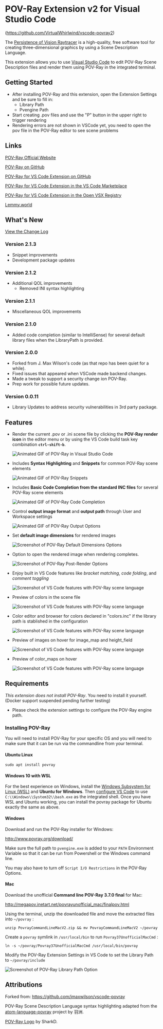 # POV-Ray Extension v2 for Visual Studio Code

(https://github.com/VirtualWhirlwind/vscode-povray2)

The [Persistence of Vision Raytracer](http://povray.org) is a high-quality, free software tool for creating three-dimensional graphics by using a Scene Description Language.

This extension allows you to use [Visual Studio Code](https://code.visualstudio.com) to edit POV-Ray Scene Description files and render them using POV-Ray in the integrated terminal.

## Getting Started

* After installing POV-Ray and this extension, open the Extension Settings and be sure to fill in:
    * Library Path
    * Pvengine Path
* Start creating .pov files and use the "P" button in the upper right to trigger rendering
* Rendering errors are not shown in VSCode yet, you need to open the pov file in the POV-Ray editor to see scene problems

## Links

[POV-Ray Official Website](http://povray.org)

[POV-Ray on GitHub](https://github.com/POV-Ray/povray)

[POV-Ray for VS Code Extension on GitHub](https://github.com/VirtualWhirlwind/vscode-povray2)

[POV-Ray for VS Code Extension in the VS Code Marketplace](https://marketplace.visualstudio.com/items?itemName=virtual-whirlwind.vscode-povray2)

[POV-Ray for VS Code Extension in the Open VSX Registry](https://open-vsx.org/extension/virtual-whirlwind/vscode-povray2)

[Lemmy.world](https://lemmy.world/c/povray)

## What's New

[View the Change Log](./CHANGELOG.md)

### Version 2.1.3

* Snippet improvements
* Development package updates

### Version 2.1.2

* Additional QOL improvements
    * Removed INI syntax highlighting

### Version 2.1.1

* Miscellaneous QOL improvements

### Version 2.1.0

* Added code completion (similar to IntelliSense) for several default library files when the LibraryPath is provided.

### Version 2.0.0

* Forked from J. Max Wilson's code (as that repo has been quiet for a while).
* Fixed issues that appeared when VSCode made backend changes.
* Made a tweak to support a security change ion POV-Ray.
* Prep work for possible future updates.

### Version 0.0.11

* Library Updates to address security vulnerabilities in 3rd party package.

## Features

* Render the current .pov or .ini scene file by clicking the **POV-Ray render icon** in the editor menu or by using the VS Code build task key combination **`ctrl-shift-b`**.

    ![Animated GIF of POV-Ray in Visual Studio Code](https://raw.githubusercontent.com/VirtualWhirlwind/vscode-povray2/master/images/vscode-povray-demo.gif)

* Includes **Syntax Highlighting** and **Snippets** for common POV-Ray scene elements

    ![Animated GIF of POV-Ray Snippets](https://raw.githubusercontent.com/VirtualWhirlwind/vscode-povray2/master/images/vscode-povray-snippets-demo.gif)

* Includes **Basic Code Completion from the standard INC files** for several POV-Ray scene elements

    ![Animated GIF of POV-Ray Code Completion](https://raw.githubusercontent.com/VirtualWhirlwind/vscode-povray2/master/images/vscode-povray2-code-completion.gif)

* Control **output image format** and **output path** through User and Workspace settings

    ![Animated GIF of POV-Ray Output Options](https://raw.githubusercontent.com/VirtualWhirlwind/vscode-povray2/master/images/vscode-povray-output-image-format.gif)

* Set **default image dimensions** for rendered images

    ![Screenshot of POV-Ray Default Dimensions Options](https://raw.githubusercontent.com/VirtualWhirlwind/vscode-povray2/master/images/vscode-povray-settings-render-dimensions.png)

* Option to open the rendered image when rendering completes.

    ![Screenshot of POV-Ray Post-Render Options](https://raw.githubusercontent.com/VirtualWhirlwind/vscode-povray2/master/images/vscode-povray-settings-open-after-render.png)

* Enjoy built in VS Code features like *bracket matching*, *code folding*, and *comment toggling*

    ![Screenshot of VS Code features with POV-Ray scene language](https://raw.githubusercontent.com/VirtualWhirlwind/vscode-povray2/master/images/vscode-features.gif)

* Preview of colors in the scene file

    ![Screenshot of VS Code features with POV-Ray scene language](images/vscode-povray2-color.jpg)

* Color editor and browser for colors declared in "colors.inc" if the library path is stablished in the configuration

    ![Screenshot of VS Code features with POV-Ray scene language](images/colors_inc_04-08-2024_01.png)

* Preview of images on hover for image_map and height_field

    ![Screenshot of VS Code features with POV-Ray scene language](images/povray_image_preview_03-31-2024_01.jpg)

* Preview of color_maps on hover

    ![Screenshot of VS Code features with POV-Ray scene language](images/Clipboard_04-20-2024_01.png)
## Requirements

*This extension does not install POV-Ray*. You need to install it yourself. (Docker support suspended pending further testing)

* Please check the extension settings to configure the POV-Ray engine path.

### **Installing POV-Ray**

You will need to install POV-Ray for your specific OS and you will need to make sure that it can be run via the commandline from your terminal.

#### Ubuntu Linux

    sudo apt install povray

#### Windows 10 with WSL

For the best experience on Windows, install the [Windows Subsystem for Linux (WSL)](https://msdn.microsoft.com/en-us/commandline/wsl/install_guide) and **Ubuntu for Windows**. Then [configure VS Code](https://code.visualstudio.com/docs/editor/integrated-terminal#_configuration) to use `C:\\Windows\\System32\\bash.exe` as the integrated shell. Once you have WSL and Ubuntu working, you can install the povray package for Ubuntu exactly the same as above.

#### Windows 
Download and run the POV-Ray installer for Windows:

http://www.povray.org/download/

Make sure the full path to `pvengine.exe` is added to your `PATH` Environment Variable so that it can be run from Powershell or the Windows command line.

You may also have to turn off `Script I/O Restrictions` in the POV-Ray Options.

#### Mac

Download the unofficial **Command line POV-Ray 3.7.0 final** for Mac:

http://megapov.inetart.net/povrayunofficial_mac/finalpov.html

Using the terminal, unzip the downloaded file and move the extracted files into `~/povray` :

    unzip PovrayCommandLineMacV2.zip && mv PovrayCommandLineMacV2 ~/povray

Create a `povray` symlink in `/usr/local/bin` to run `Povray37UnofficialMacCmd` :

    ln -s ~/povray/Povray37UnofficialMacCmd /usr/local/bin/povray

Modify the POV-Ray Extension Settings in VS Code to set the Library Path to `~/povray/include`

![Screenshot of POV-Ray Library Path Option](https://raw.githubusercontent.com/VirtualWhirlwind/vscode-povray2/master/images/vscode-povray-settings-library-path.png)


## Attributions

Forked from: https://github.com/jmaxwilson/vscode-povray

POV-Ray Scene Description Language syntax highlighting adapted from the [atom-language-povray](https://github.com/h-a-n-n-e-s/atom-language-povray) project by 羽洲.

[POV-Ray Logo](https://commons.wikimedia.org/wiki/File:Povray_logo_sphere.png) by SharkD.
